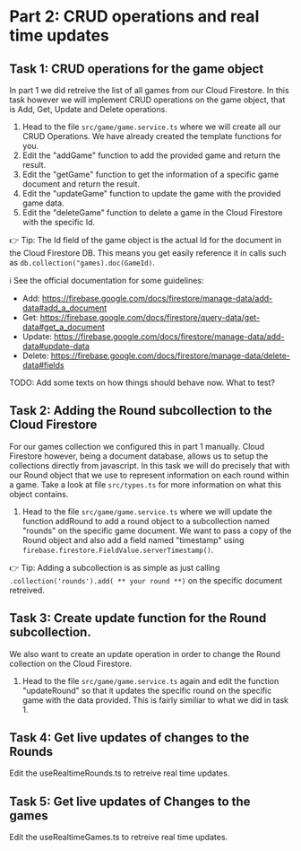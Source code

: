 # Part 2: CRUD operations and real time updates

## Task 1: CRUD operations for the game object
In part 1 we did retreive the list of all games from our Cloud Firestore. In this task however we will implement CRUD operations on the game object, that is Add, Get, Update and Delete operations. 

1. Head to the file `src/game/game.service.ts` where we will create all our CRUD Operations. We have already created the template functions for you. 
2. Edit the "addGame" function to add the provided game and return the result. 
3. Edit the "getGame" function to get the information of a specific game document and return the result. 
4. Edit the "updateGame" function to update the game with the provided game data. 
5. Edit the "deleteGame" function to delete a game in the Cloud Firestore with the specific Id. 

👉 Tip: The Id field of the game object is the actual Id for the document in the Cloud Firestore DB. This means you get easily reference it in calls such as `db.collection("games).doc(GameId)`.

ℹ️  See the official documentation for some guidelines: 
- Add: https://firebase.google.com/docs/firestore/manage-data/add-data#add_a_document
- Get: https://firebase.google.com/docs/firestore/query-data/get-data#get_a_document
- Update: https://firebase.google.com/docs/firestore/manage-data/add-data#update-data 
- Delete: https://firebase.google.com/docs/firestore/manage-data/delete-data#fields

TODO: Add some texts on how things should behave now. What to test?

## Task 2: Adding the Round subcollection to the Cloud Firestore
For our games collection we configured this in part 1 manually. Cloud Firestore however, being a document database, allows us to setup the collections directly from javascript. In this task we will do precisely that with our Round object that we use to represent information on each round within a game. Take a look at file `src/types.ts` for more information on what this object contains.

1. Head to the file `src/game/game.service.ts` where we will update the function addRound to add a round object to a subcollection named "rounds" on the specific game document. We want to pass a copy of the Round object and also add a field named "timestamp" using  `firebase.firestore.FieldValue.serverTimestamp()`.

👉 Tip: Adding a subcollection is as simple as just calling `.collection('rounds').add( ** your round **)` on the specific document retreived. 

## Task 3: Create update function for the Round subcollection. 
We also want to create an update operation in order to change the Round collection on the Cloud Firestore.

1. Head to the file `src/game/game.service.ts` again and edit the function "updateRound" so that it updates the specific round on the specific game with the data provided. This is fairly similiar to what we did in task 1. 

## Task 4: Get live updates of changes to the Rounds
Edit the useRealtimeRounds.ts to retreive real time updates. 

## Task 5: Get live updates of Changes to the games
Edit the useRealtimeGames.ts to retreive real time updates.